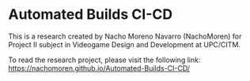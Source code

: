 # Automated Builds CI-CD
This is a research created by Nacho Moreno Navarro (NachoMoren) for Project II subject in Videogame Design and Development at UPC/CITM.

To read the research project, please visit the following link: https://nachomoren.github.io/Automated-Builds-CI-CD/
